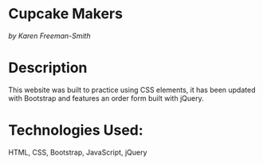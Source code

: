 # Cupcake Makers
_by Karen Freeman-Smith_

# Description
This website was built to practice using CSS elements, it has been updated with Bootstrap and features an order form built with jQuery.

# Technologies Used:
HTML, CSS, Bootstrap, JavaScript, jQuery
